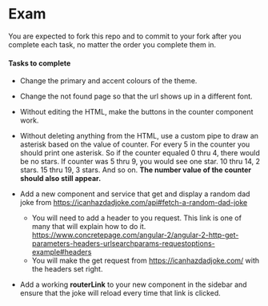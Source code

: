 # Exam
You are expected to fork this repo and to commit to your fork after you complete each task, no matter the order you complete them in.

#### Tasks to complete
- Change the primary and accent colours of the theme.

- Change the not found page so that the url shows up in a different font. 

- Without editing the HTML, make the buttons in the counter component work. 

- Without deleting anything from the HTML, use a custom pipe to draw an asterisk based on the value of counter. For every 5 in the counter you should print one asterisk. So if the counter equaled 0 thru 4, there would be no stars. If counter was 5 thru 9, you would see one star. 10 thru 14, 2 stars. 15 thru 19, 3 stars. And so on. **The number value of the counter should also still appear.**

- Add a new component and service that get and display a random dad joke from https://icanhazdadjoke.com/api#fetch-a-random-dad-joke 
  - You will need to add a header to you request. This link is one of many that will explain how to do it. https://www.concretepage.com/angular-2/angular-2-http-get-parameters-headers-urlsearchparams-requestoptions-example#headers
  - You will make the get request from https://icanhazdadjoke.com/ with the headers set right. 
 
 - Add a working **routerLink** to your new component in the sidebar and ensure that the joke will reload every time that link is clicked.
